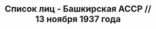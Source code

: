 ---
title: Список лиц - Башкирская АССР // 13 ноября 1937 года
description: РГАСПИ, ф.17, оп.171, дело 412, лист 231
images:
- /disk/pictures/v04/17-171-412-231.jpg
- /disk/pictures/v04/17-171-412-232.jpg
- /disk/pictures/v04/17-171-412-233.jpg
- /disk/pictures/v04/17-171-412-234.jpg
- /disk/pictures/v04/17-171-412-235.jpg
---